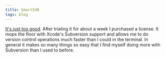 ```yaml
---
title: SmartSVN
tags: blog
---
```


[It's just too good](http://www.smartsvn.com/smartsvn/index.jsp). After trialing it for about a week I purchased a license. It mops the floor with Xcode's Subversion support and allows me to do version control operations much faster than I could in the terminal. In general it makes so many things so easy that I find myself doing more with Subversion than I used to before.
